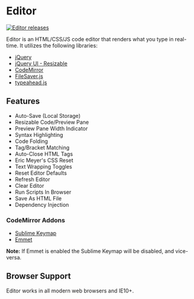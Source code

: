 # Editor

[![Editor releases](https://img.shields.io/github/release/markhillard/Editor.svg)](https://github.com/markhillard/Editor/releases)

Editor is an HTML/CSS/JS code editor that renders what you type in real-time. It utilizes the following libraries:

- [jQuery](http://jquery.com/)
- [jQuery UI - Resizable](https://jqueryui.com/resizable/)
- [CodeMirror](https://codemirror.net/)
- [FileSaver.js](https://github.com/eligrey/FileSaver.js)
- [typeahead.js](https://twitter.github.io/typeahead.js/)

## Features

- Auto-Save (Local Storage)
- Resizable Code/Preview Pane
- Preview Pane Width Indicator
- Syntax Highlighting
- Code Folding
- Tag/Bracket Matching
- Auto-Close HTML Tags
- Eric Meyer's CSS Reset
- Text Wrapping Toggles
- Reset Editor Defaults
- Refresh Editor
- Clear Editor
- Run Scripts In Browser
- Save As HTML File
- Dependency Injection

### CodeMirror Addons

- [Sublime Keymap](https://codemirror.net/demo/sublime.html)
- [Emmet](https://github.com/emmetio/codemirror)

**Note:** If Emmet is enabled the Sublime Keymap will be disabled, and vice-versa.

## Browser Support

Editor works in all modern web browsers and IE10+.
